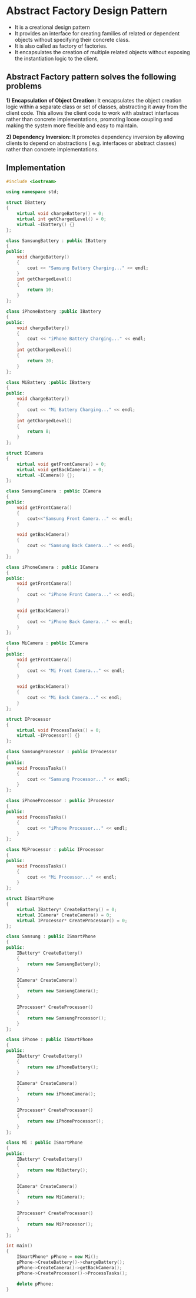 # Abstract Factory Design Pattern

- It is a creational design pattern
- It provides an interface for creating families of related or dependent objects without specifying their concrete class.
- It is also called as factory of factories.
- It encapsulates the creation of multiple related objects without exposing the instantiation logic to the client.

## Abstract Factory pattern solves the following problems

**1) Encapsulation of Object Creation:** It encapsulates the object creation logic within a separate class or set of classes, abstracting it away from the client code. This allows the client code to work with abstract interfaces rather than concrete implementations, promoting loose coupling and making the system more flexible and easy to maintain.

**2) Dependency Inversion:** It promotes dependency inversion by allowing clients to depend on abstractions ( e.g. interfaces or abstract classes) rather than concrete implementations.

## Implementation

```cpp
#include <iostream>

using namespace std;

struct IBattery
{
    virtual void chargeBattery() = 0;
    virtual int getChargedLevel() = 0;
    virtual ~IBattery() {}
};

class SamsungBattery : public IBattery
{
public:
    void chargeBattery()
    {
        cout << "Samsung Battery Charging..." << endl;
    }
    int getChargedLevel()
    {
        return 10;
    }
};

class iPhoneBattery :public IBattery
{
public:
    void chargeBattery()
    {
        cout << "iPhone Battery Charging..." << endl;
    }
    int getChargedLevel()
    {
        return 20;
    }
};

class MiBattery :public IBattery
{
public:
    void chargeBattery()
    {
        cout << "Mi Battery Charging..." << endl;
    }
    int getChargedLevel()
    {
        return 8;
    }
};

struct ICamera
{
    virtual void getFrontCamera() = 0;
    virtual void getBackCamera() = 0;
    virtual ~ICamera() {};
};

class SamsungCamera : public ICamera
{
public:
    void getFrontCamera()
    {
        cout<<"Samsung Front Camera..." << endl;
    }

    void getBackCamera()
    {
        cout << "Samsung Back Camera..." << endl;
    }
};

class iPhoneCamera : public ICamera
{
public:
    void getFrontCamera()
    {
        cout << "iPhone Front Camera..." << endl;
    }

    void getBackCamera()
    {
        cout << "iPhone Back Camera..." << endl;
    }
};

class MiCamera : public ICamera
{
public:
    void getFrontCamera()
    {
        cout << "Mi Front Camera..." << endl;
    }

    void getBackCamera()
    {
        cout << "Mi Back Camera..." << endl;
    }
};

struct IProcessor
{
    virtual void ProcessTasks() = 0;
    virtual ~IProcessor() {}
};

class SamsungProcessor : public IProcessor
{
public:
    void ProcessTasks()
    {
        cout << "Samsung Processor..." << endl;
    }
};

class iPhoneProcessor : public IProcessor
{
public:
    void ProcessTasks()
    {
        cout << "iPhone Processor..." << endl;
    }
};

class MiProcessor : public IProcessor
{
public:
    void ProcessTasks()
    {
        cout << "Mi Processor..." << endl;
    }
};

struct ISmartPhone
{
    virtual IBattery* CreateBattery() = 0;
    virtual ICamera* CreateCamera() = 0;
    virtual IProcessor* CreateProcessor() = 0;
};

class Samsung : public ISmartPhone
{
public:
    IBattery* CreateBattery()
    {
        return new SamsungBattery();
    }

    ICamera* CreateCamera()
    {
        return new SamsungCamera();
    }

    IProcessor* CreateProcessor()
    {
        return new SamsungProcessor();
    }
};

class iPhone : public ISmartPhone
{
public:
    IBattery* CreateBattery()
    {
        return new iPhoneBattery();
    }

    ICamera* CreateCamera()
    {
        return new iPhoneCamera();
    }

    IProcessor* CreateProcessor()
    {
        return new iPhoneProcessor();
    }
};

class Mi : public ISmartPhone
{
public:
    IBattery* CreateBattery()
    {
        return new MiBattery();
    }

    ICamera* CreateCamera()
    {
        return new MiCamera();
    }

    IProcessor* CreateProcessor()
    {
        return new MiProcessor();
    }
};

int main()
{
    ISmartPhone* pPhone = new Mi();
    pPhone->CreateBattery()->chargeBattery();
    pPhone->CreateCamera()->getBackCamera();
    pPhone->CreateProcessor()->ProcessTasks();

    delete pPhone;
}

```
